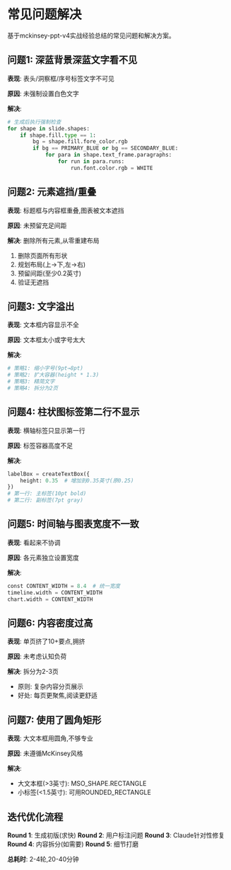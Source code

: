 # 常见问题解决

基于mckinsey-ppt-v4实战经验总结的常见问题和解决方案。

## 问题1: 深蓝背景深蓝文字看不见

**表现**: 表头/洞察框/序号标签文字不可见

**原因**: 未强制设置白色文字

**解决**:
```python
# 生成后执行强制检查
for shape in slide.shapes:
    if shape.fill.type == 1:
        bg = shape.fill.fore_color.rgb
        if bg == PRIMARY_BLUE or bg == SECONDARY_BLUE:
            for para in shape.text_frame.paragraphs:
                for run in para.runs:
                    run.font.color.rgb = WHITE
```

## 问题2: 元素遮挡/重叠

**表现**: 标题框与内容框重叠,图表被文本遮挡

**原因**: 未预留充足间距

**解决**: 删除所有元素,从零重建布局
1. 删除页面所有形状
2. 规划布局(上→下,左→右)
3. 预留间距(至少0.2英寸)
4. 验证无遮挡

## 问题3: 文字溢出

**表现**: 文本框内容显示不全

**原因**: 文本框太小或字号太大

**解决**:
```python
# 策略1: 缩小字号(9pt→8pt)
# 策略2: 扩大容器(height * 1.3)
# 策略3: 精简文字
# 策略4: 拆分为2页
```

## 问题4: 柱状图标签第二行不显示

**表现**: 横轴标签只显示第一行

**原因**: 标签容器高度不足

**解决**:
```python
labelBox = createTextBox({
    height: 0.35  # 增加到0.35英寸(原0.25)
})
# 第一行: 主标签(10pt bold)
# 第二行: 副标签(7pt gray)
```

## 问题5: 时间轴与图表宽度不一致

**表现**: 看起来不协调

**原因**: 各元素独立设置宽度

**解决**:
```python
const CONTENT_WIDTH = 8.4  # 统一宽度
timeline.width = CONTENT_WIDTH
chart.width = CONTENT_WIDTH
```

## 问题6: 内容密度过高

**表现**: 单页挤了10+要点,拥挤

**原因**: 未考虑认知负荷

**解决**: 拆分为2-3页
- 原则: 复杂内容分页展示
- 好处: 每页更聚焦,阅读更舒适

## 问题7: 使用了圆角矩形

**表现**: 大文本框用圆角,不够专业

**原因**: 未遵循McKinsey风格

**解决**:
- 大文本框(>3英寸): MSO_SHAPE.RECTANGLE
- 小标签(<1.5英寸): 可用ROUNDED_RECTANGLE

## 迭代优化流程

**Round 1**: 生成初版(求快)
**Round 2**: 用户标注问题
**Round 3**: Claude针对性修复
**Round 4**: 内容拆分(如需要)
**Round 5**: 细节打磨

**总耗时**: 2-4轮,20-40分钟
